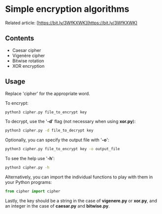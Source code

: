 # Simple encryption algorithms

Related article: [https://bit.ly/3WfKXWK](https://bit.ly/3WfKXWK)

## Contents

- Caesar cipher
- Vigenère cipher
- Bitwise rotation
- XOR encryption

## Usage

Replace 'cipher' for the appropriate word.

To encrypt:

```bash
python3 cipher.py file_to_encrypt key
```

To decrypt, use the '**-d**' flag (not necessary when using **xor.py**):

```bash
python3 cipher.py -d file_to_decrypt key
```

Optionally, you can specify the output file with '**-o**':

```bash
python3 cipher.py file_to_encrypt key -o output_file
```

To see the help use '**-h**':

```bash
python3 cipher.py -h
```

Alternatively, you can import the individual functions to play with them in your Python programs:

```python
from cipher import cipher
```

Lastly, the key should be a string in the case of **vigenere.py** or **xor.py**, and an integer in the case of **caesar.py** and **bitwise.py**.
